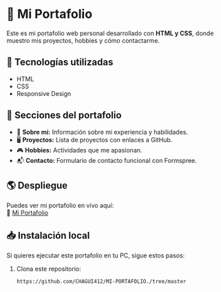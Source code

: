 # 🚀 Mi Portafolio

Este es mi portafolio web personal desarrollado con **HTML y CSS**, donde muestro mis proyectos, hobbies y cómo contactarme.

## 📌 Tecnologías utilizadas
- HTML
- CSS 
- Responsive Design

## 🎯 Secciones del portafolio
- 📖 **Sobre mí:** Información sobre mi experiencia y habilidades.
- 🖥️ **Proyectos:** Lista de proyectos con enlaces a GitHub.
- 🎮 **Hobbies:** Actividades que me apasionan.
- 📬 **Contacto:** Formulario de contacto funcional con Formspree.

## 🌎 Despliegue
Puedes ver mi portafolio en vivo aquí:  
🔗 [Mi Portafolio](https://github.com/CHAGUI412/MI-PORTAFOLIO./tree/master)  

## 📥 Instalación local
Si quieres ejecutar este portafolio en tu PC, sigue estos pasos:

1. Clona este repositorio:
   ```sh
   https://github.com/CHAGUI412/MI-PORTAFOLIO./tree/master
